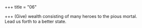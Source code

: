 +++
title = "06"

+++
(Give) wealth consisting of many heroes to the pious mortal.  
Lead us forth to a better state.  